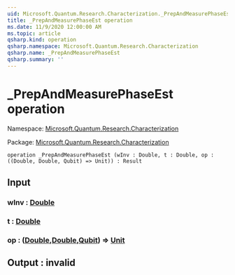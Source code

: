 ```yaml
---
uid: Microsoft.Quantum.Research.Characterization._PrepAndMeasurePhaseEst
title: _PrepAndMeasurePhaseEst operation
ms.date: 11/9/2020 12:00:00 AM
ms.topic: article
qsharp.kind: operation
qsharp.namespace: Microsoft.Quantum.Research.Characterization
qsharp.name: _PrepAndMeasurePhaseEst
qsharp.summary: ''
---
```


# _PrepAndMeasurePhaseEst operation

Namespace: [Microsoft.Quantum.Research.Characterization](xref:Microsoft.Quantum.Research.Characterization)

Package: [Microsoft.Quantum.Research.Characterization](https://nuget.org/packages/Microsoft.Quantum.Research.Characterization)




```qsharp
operation _PrepAndMeasurePhaseEst (wInv : Double, t : Double, op : ((Double, Double, Qubit) => Unit)) : Result
```


## Input

### wInv : [Double](xref:microsoft.quantum.lang-ref.double)




### t : [Double](xref:microsoft.quantum.lang-ref.double)




### op : ([Double](xref:microsoft.quantum.lang-ref.double),[Double](xref:microsoft.quantum.lang-ref.double),[Qubit](xref:microsoft.quantum.lang-ref.qubit)) => [Unit](xref:microsoft.quantum.lang-ref.unit) 





## Output : __invalid<Result>__

